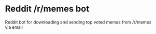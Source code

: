 # Reddit /r/memes bot
Reddit bot for downloading and sending top voted memes from /r/memes via email
